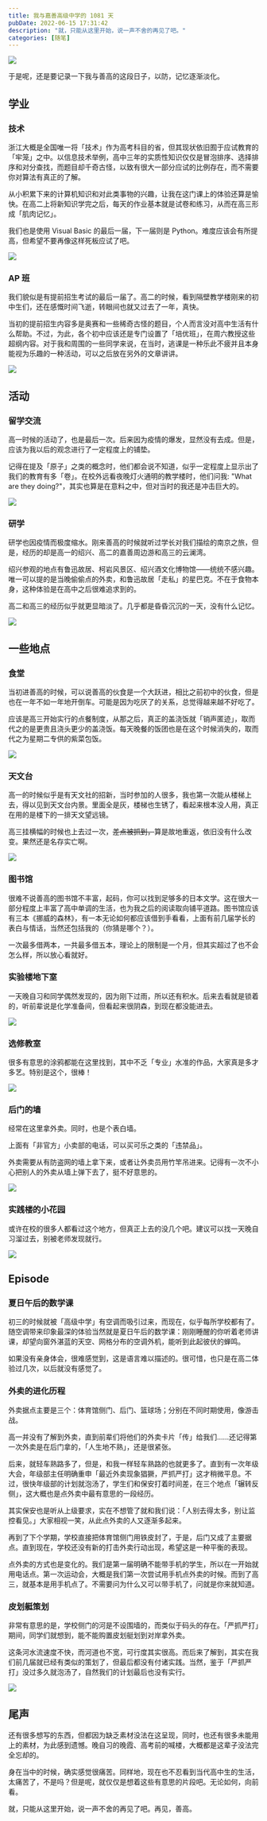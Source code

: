```yaml
---
title: 我与嘉善高级中学的 1081 天
pubDate: 2022-06-15 17:31:42
description: "就，只能从这里开始，说一声不舍的再见了吧。"
categories: [随笔]
---
```


![](./my-life-with-jiashan-senior-high-school/1.webp)

于是呢，还是要记录一下我与善高的这段日子，以防，记忆逐渐淡化。

## 学业

### 技术

浙江大概是全国唯一将「技术」作为高考科目的省，但其现状依旧囿于应试教育的「牢笼」之中。以信息技术举例，高中三年的实质性知识仅仅是冒泡排序、选择排序和对分查找，而题目却千奇古怪，以致有很大一部分应试的比例存在，而不需要你对算法有真正的了解。

从小积累下来的计算机知识和对此类事物的兴趣，让我在这门课上的体验还算是愉快。在高二上将新知识学完之后，每天的作业基本就是试卷和练习，从而在高三形成「肌肉记忆」。

我们也是使用 Visual Basic 的最后一届，下一届则是 Python。难度应该会有所提高，但希望不要再像这样死板应试了吧。

![](./my-life-with-jiashan-senior-high-school/2.webp)

### AP 班

我们貌似是有提前招生考试的最后一届了。高二的时候，看到隔壁教学楼刚来的初中生们，还在感慨时间飞逝，转眼间也就又过去了一年，真快。

当初的提前招生内容多是奥赛和一些稀奇古怪的题目，个人而言没对高中生活有什么帮助。不过，为此，各个初中应该还是专门设置了「培优班」，在周六教授这些超纲内容。对于我和周围的一些同学来说，在当时，逃课是一种乐此不疲并且本身能视为乐趣的一种活动，可以之后放在另外的文章讲讲。

![](./my-life-with-jiashan-senior-high-school/3.webp)

## 活动

### 留学交流

高一时候的活动了，也是最后一次。后来因为疫情的爆发，显然没有去成。但是，应该为我以后的观念进行了一定程度上的铺垫。

记得在提及「原子」之类的概念时，他们都会说不知道，似乎一定程度上显示出了我们的教育有多「卷」。在校外远看夜晚灯火通明的教学楼时，他们问我: "What are they doing?"，其实也算是在意料之中，但对当时的我还是冲击巨大的。

![](./my-life-with-jiashan-senior-high-school/4.webp)

### 研学

研学也因疫情而极度缩水。刚来善高的时候就听过学长对我们描绘的南京之旅，但是，经历的却是高一的绍兴、高二的嘉善周边游和高三的云澜湾。

绍兴参观的地点有鲁迅故居、柯岩风景区、绍兴酒文化博物馆——统统不感兴趣。唯一可以提的是当晚偷偷点的外卖，和鲁迅故居「走私」的星巴克。不在于食物本身，这种体验是在高中之后很难追求到的。

高二和高三的经历似乎就更显暗淡了。几乎都是昏昏沉沉的一天，没有什么记忆。

![](./my-life-with-jiashan-senior-high-school/5.webp)

## 一些地点

### 食堂

当初进善高的时候，可以说善高的伙食是一个大跃进，相比之前初中的伙食，但是也在一年不如一年地开倒车。可能是因为吃厌了的关系，总觉得越来越不好吃了。

应该是高三开始实行的点餐制度，从那之后，真正的盖浇饭就「销声匿迹」，取而代之的是更贵且浇头更少的盖浇饭。每天晚餐的饭团也是在这个时候消失的，取而代之为星期二专供的紫菜包饭。

![](./my-life-with-jiashan-senior-high-school/6.webp)

### 天文台

高一的时候似乎是有天文社的招新，当时参加的人很多，我也第一次能从楼梯上去，得以见到天文台内景。里面全是灰，楼梯也生锈了，看起来根本没人用，真正在用的是楼下的一排天文望远镜。

高三挂横幅的时候也上去过一次，~~差点被抓到，~~算是故地重返，依旧没有什么改变。果然还是名存实亡啊。

![](./my-life-with-jiashan-senior-high-school/7.webp)

### 图书馆

很难不说善高的图书馆不丰富，起码，你可以找到足够多的日本文学。这在很大一部分程度上丰富了高中单调的生活，也为我之后的阅读取向铺平道路。图书馆应该有三本《挪威的森林》，有一本无论如何都应该借到手看看，上面有前几届学长的表白与情话，当然还包括我的（你猜是哪个？）。

一次最多借两本，一共最多借五本，理论上的限制是一个月，但其实超过了也不会怎么样，所以放心看就好。

### 实验楼地下室

一天晚自习和同学偶然发现的，因为刚下过雨，所以还有积水。后来去看就是锁着的，听前辈说是化学准备间，但看起来很阴森，到现在都没能进去。

![](./my-life-with-jiashan-senior-high-school/8.webp)

### 选修教室

很多有意思的涂鸦都能在这里找到，其中不乏「专业」水准的作品，大家真是多才多艺。特别是这个，很棒！

![](./my-life-with-jiashan-senior-high-school/9.webp)

### 后门的墙

经常在这里拿外卖。同时，也是个表白墙。

上面有「非官方」小卖部的电话，可以买可乐之类的「违禁品」。

外卖需要从有防盗网的墙上拿下来，或者让外卖员用竹竿吊进来。记得有一次不小心把别人的外卖从墙上弹下去了，挺不好意思的。

![](./my-life-with-jiashan-senior-high-school/10.webp)

### 实践楼的小花园

或许在校的很多人都看过这个地方，但真正上去的没几个吧。建议可以找一天晚自习溜过去，别被老师发现就行。

![](./my-life-with-jiashan-senior-high-school/11.webp)

## Episode

### 夏日午后的数学课

初三的时候就被「高级中学」有空调而吸引过来，而现在，似乎每所学校都有了。随空调带来印象最深的体验当然就是夏日午后的数学课：刚刚睡醒的你听着老师讲课，却望向窗外湛蓝的天空、网格分布的空调外机，能听到此起彼伏的蝉鸣。

如果没有亲身体会，很难感觉到，这是语言难以描述的。很可惜，也只是在高二体验过几次，以后就没有感觉了。

### 外卖的进化历程

外卖据点主要是三个：体育馆侧门、后门、篮球场；分别在不同时期使用，像游击战。

高一并没有了解到外卖，直到前辈们将他们的外卖卡片「传」给我们……还记得第一次外卖是在后门拿的，「人生地不熟」，还是很紧张。

后来，就轻车熟路多了，但是，和我一样轻车熟路的也就更多了。直到有一次年级大会，年级部主任明确重申「最近外卖现象猖獗，严抓严打」这才稍微平息。不过，很快年级部的计划就泡汤了，学生们和保安打着时间差，在三个地点「辗转反侧」，这大概也是点外卖中最有意思的一段经历。

其实保安也是听从上级要求，实在不想管了就和我们说：「人别去得太多，别让监控看见。」大家相视一笑，从此点外卖的人又逐渐多起来。

再到了下个学期，学校直接把体育馆侧门用铁皮封了，于是，后门又成了主要据点。直到现在，学校还没有新的打击外卖行动出现，希望这是一种平衡的表现。

点外卖的方式也是变化的。我们是第一届明确不能带手机的学生，所以在一开始就用电话点。第一次运动会，大概是我们第一次尝试用手机点外卖的时候。而到了高三，就基本是用手机点了。不需要问为什么又可以带手机了，问就是你来就知道。

### 皮划艇策划

非常有意思的是，学校侧门的河是不设围墙的，而类似于码头的存在。「严抓严打」期间，同学们就想到，能不能购置皮划艇划到对岸拿外卖。

这条河水流速度不快，而河道也不宽，可行度其实很高。而后来了解到，其实在我们前几届就已经有类似的策划了，但最后都没有付诸实践。当然，鉴于「严抓严打」没过多久就泡汤了，自然我们的计划最后也没有实行。

![](./my-life-with-jiashan-senior-high-school/12.webp)

## 尾声

还有很多想写的东西，但都因为缺乏素材没法在这呈现，同时，也还有很多未能用上的素材，为此感到遗憾。晚自习的晚霞、高考前的喊楼，大概都是这辈子没法完全忘却的。

身在当中的时候，确实感觉很痛苦。同样地，现在也不忍看到当代高中生的生活，太痛苦了，不是吗？但是呢，就仅仅是想着这些有意思的片段吧。无论如何，向前看。

就，只能从这里开始，说一声不舍的再见了吧。再见，善高。
